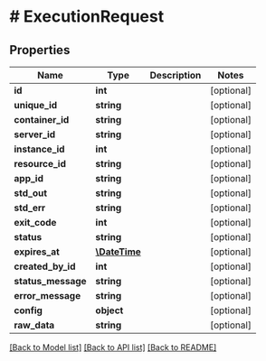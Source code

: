 # # ExecutionRequest

## Properties

Name | Type | Description | Notes
------------ | ------------- | ------------- | -------------
**id** | **int** |  | [optional]
**unique_id** | **string** |  | [optional]
**container_id** | **string** |  | [optional]
**server_id** | **string** |  | [optional]
**instance_id** | **int** |  | [optional]
**resource_id** | **string** |  | [optional]
**app_id** | **string** |  | [optional]
**std_out** | **string** |  | [optional]
**std_err** | **string** |  | [optional]
**exit_code** | **int** |  | [optional]
**status** | **string** |  | [optional]
**expires_at** | [**\DateTime**](\DateTime.md) |  | [optional]
**created_by_id** | **int** |  | [optional]
**status_message** | **string** |  | [optional]
**error_message** | **string** |  | [optional]
**config** | **object** |  | [optional]
**raw_data** | **string** |  | [optional]

[[Back to Model list]](../../README.md#models) [[Back to API list]](../../README.md#endpoints) [[Back to README]](../../README.md)
